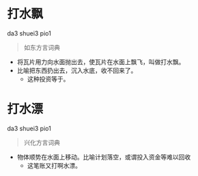 # 打水飘
da3 shuei3 pio1
> 如东方言词典
- 将瓦片用力向水面抛出去，使瓦片在水面上飘飞，叫做打水飘。
- 比喻把东西扔出去，沉入水底，收不回来了。
  - 这种投资等于。

# 打水漂
da3 shuei3 pio1
> 兴化方言词典
- 物体顺势在水面上移动。比喻计划落空，或谓投入资金等难以回收
  - 这笔账又打啊水漂。
